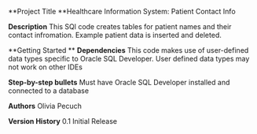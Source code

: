 **Project Title **Healthcare Information System: Patient Contact Info

**Description** This SQl code creates tables for patient names and their contact infromation. Example patient data is inserted and deleted.

**Getting Started **
**Dependencies** This code makes use of user-defined data types specific to Oracle SQL Developer. User defined data types may not work on other IDEs

**Step-by-step bullets**
Must have Oracle SQL Developer installed and connected to a database

**Authors** Olivia Pecuch

**Version History** 0.1 Initial Release
